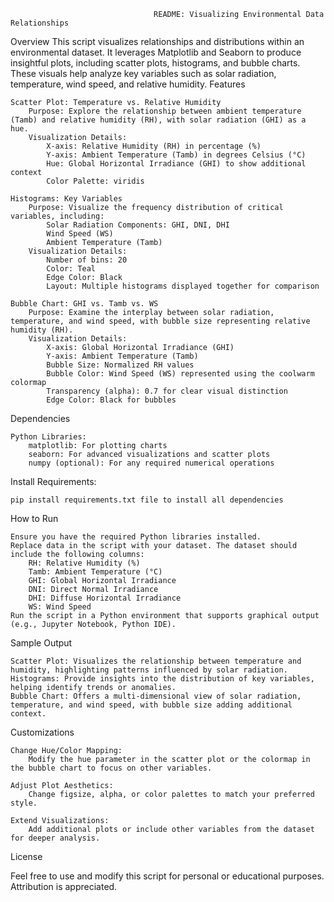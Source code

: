                                     README: Visualizing Environmental Data Relationships
Overview
This script visualizes relationships and distributions within an environmental dataset. It leverages Matplotlib and Seaborn to produce insightful plots, including scatter plots, histograms, and bubble charts. These visuals help analyze key variables such as solar radiation, temperature, wind speed, and relative humidity.
Features

    Scatter Plot: Temperature vs. Relative Humidity
        Purpose: Explore the relationship between ambient temperature (Tamb) and relative humidity (RH), with solar radiation (GHI) as a hue.
        Visualization Details:
            X-axis: Relative Humidity (RH) in percentage (%)
            Y-axis: Ambient Temperature (Tamb) in degrees Celsius (°C)
            Hue: Global Horizontal Irradiance (GHI) to show additional context
            Color Palette: viridis

    Histograms: Key Variables
        Purpose: Visualize the frequency distribution of critical variables, including:
            Solar Radiation Components: GHI, DNI, DHI
            Wind Speed (WS)
            Ambient Temperature (Tamb)
        Visualization Details:
            Number of bins: 20
            Color: Teal
            Edge Color: Black
            Layout: Multiple histograms displayed together for comparison

    Bubble Chart: GHI vs. Tamb vs. WS
        Purpose: Examine the interplay between solar radiation, temperature, and wind speed, with bubble size representing relative humidity (RH).
        Visualization Details:
            X-axis: Global Horizontal Irradiance (GHI)
            Y-axis: Ambient Temperature (Tamb)
            Bubble Size: Normalized RH values
            Bubble Color: Wind Speed (WS) represented using the coolwarm colormap
            Transparency (alpha): 0.7 for clear visual distinction
            Edge Color: Black for bubbles

Dependencies

    Python Libraries:
        matplotlib: For plotting charts
        seaborn: For advanced visualizations and scatter plots
        numpy (optional): For any required numerical operations

Install Requirements:

    pip install requirements.txt file to install all dependencies

How to Run

    Ensure you have the required Python libraries installed.
    Replace data in the script with your dataset. The dataset should include the following columns:
        RH: Relative Humidity (%)
        Tamb: Ambient Temperature (°C)
        GHI: Global Horizontal Irradiance
        DNI: Direct Normal Irradiance
        DHI: Diffuse Horizontal Irradiance
        WS: Wind Speed
    Run the script in a Python environment that supports graphical output (e.g., Jupyter Notebook, Python IDE).

Sample Output

    Scatter Plot: Visualizes the relationship between temperature and humidity, highlighting patterns influenced by solar radiation.
    Histograms: Provide insights into the distribution of key variables, helping identify trends or anomalies.
    Bubble Chart: Offers a multi-dimensional view of solar radiation, temperature, and wind speed, with bubble size adding additional context.

Customizations

    Change Hue/Color Mapping:
        Modify the hue parameter in the scatter plot or the colormap in the bubble chart to focus on other variables.

    Adjust Plot Aesthetics:
        Change figsize, alpha, or color palettes to match your preferred style.

    Extend Visualizations:
        Add additional plots or include other variables from the dataset for deeper analysis.

License

Feel free to use and modify this script for personal or educational purposes. Attribution is appreciated.